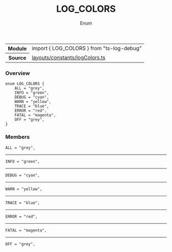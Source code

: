 <header class="symbol-info-header">    <h1 id="log_colors">LOG_COLORS</h1>    <label class="symbol-info-type-label enum">Enum</label>      </header>
<section class="symbol-info">      <table class="is-full-width">        <tbody>        <tr>          <th>Module</th>          <td>            <div class="lang-typescript">                <span class="token keyword">import</span> { LOG_COLORS }                 <span class="token keyword">from</span>                 <span class="token string">"ts-log-debug"</span>                            </div>          </td>        </tr>        <tr>          <th>Source</th>          <td>            <a href="https://github.com/romakita/log-debug/blob/v4.0.2/src/layouts/constants/logColors.ts#L0-L0">                layouts/constants/logColors.ts            </a>        </td>        </tr>                </tbody>      </table>    </section>

### Overview

<pre><code class="typescript-lang">enum LOG_COLORS <span class="token punctuation">{</span>
    ALL = "grey"<span class="token punctuation">,</span>
    INFO = "green"<span class="token punctuation">,</span>
    DEBUG = "cyan"<span class="token punctuation">,</span>
    WARN = "yellow"<span class="token punctuation">,</span>
    TRACE = "blue"<span class="token punctuation">,</span>
    ERROR = "red"<span class="token punctuation">,</span>
    FATAL = "magenta"<span class="token punctuation">,</span>
    OFF = "grey"<span class="token punctuation">,</span>
<span class="token punctuation">}</span></code></pre>

### Members

<div class="method-overview"><pre><code class="typescript-lang">ALL = "grey"<span class="token punctuation">,</span></code></pre></div>
<hr />
<div class="method-overview"><pre><code class="typescript-lang">INFO = "green"<span class="token punctuation">,</span></code></pre></div>
<hr />
<div class="method-overview"><pre><code class="typescript-lang">DEBUG = "cyan"<span class="token punctuation">,</span></code></pre></div>
<hr />
<div class="method-overview"><pre><code class="typescript-lang">WARN = "yellow"<span class="token punctuation">,</span></code></pre></div>
<hr />
<div class="method-overview"><pre><code class="typescript-lang">TRACE = "blue"<span class="token punctuation">,</span></code></pre></div>
<hr />
<div class="method-overview"><pre><code class="typescript-lang">ERROR = "red"<span class="token punctuation">,</span></code></pre></div>
<hr />
<div class="method-overview"><pre><code class="typescript-lang">FATAL = "magenta"<span class="token punctuation">,</span></code></pre></div>
<hr />
<div class="method-overview"><pre><code class="typescript-lang">OFF = "grey"<span class="token punctuation">,</span></code></pre></div>
